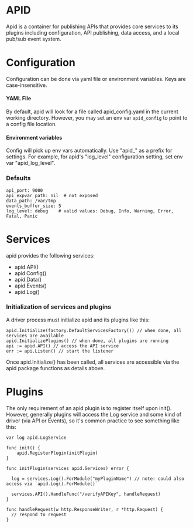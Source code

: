 # APID

Apid is a container for publishing APIs that provides core services to its plugins including configuration, 
API publishing, data access, and a local pub/sub event system.

# Configuration

Configuration can be done via yaml file or environment variables. Keys are case-insensitive. 

#### YAML File

By default, apid will look for a file called apid_config.yaml in the current working directory. However, you may set 
an env var `apid_config` to point to a config file location.

#### Environment variables

Config will pick up env vars automatically. Use "apid_" as a prefix for settings. For example, for apid's "log_level" 
configuration setting, set env var "apid_log_level". 

### Defaults

```
api_port: 9000
api_expvar_path: nil  # not exposed
data_path: /var/tmp
events_buffer_size: 5
log_level: debug    # valid values: Debug, Info, Warning, Error, Fatal, Panic
```
 
# Services

apid provides the following services:

* apid.API()
* apid.Config()
* apid.Data()
* apid.Events()
* apid.Log()
 
### Initialization of services and plugins

A driver process must initialize apid and its plugins like this:

```
apid.Initialize(factory.DefaultServicesFactory()) // when done, all services are available
apid.InitializePlugins() // when done, all plugins are running
api := apid.API() // access the API service
err := api.Listen() // start the listener
```

Once apid.Initialize() has been called, all services are accessible via the apid package functions as details above. 

# Plugins

The only requirement of an apid plugin is to register itself upon init(). However, generally plugins will access
the Log service and some kind of driver (via API or Events), so it's common practice to see something like this:
 
```
var log apid.LogService
 
func init() {
	apid.RegisterPlugin(initPlugin)
}

func initPlugin(services apid.Services) error {

  log = services.Log().ForModule("myPluginName") // note: could also access via `apid.Log().ForModule()`
  
  services.API().HandleFunc("/verifyAPIKey", handleRequest)
}

func handleRequest(w http.ResponseWriter, r *http.Request) {
  // respond to request
}
```

